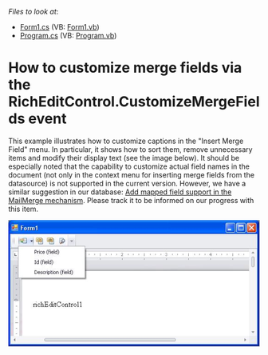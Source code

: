 <!-- default file list -->
*Files to look at*:

* [Form1.cs](./CS/Form1.cs) (VB: [Form1.vb](./VB/Form1.vb))
* [Program.cs](./CS/Program.cs) (VB: [Program.vb](./VB/Program.vb))
<!-- default file list end -->
# How to customize merge fields via the RichEditControl.CustomizeMergeFields event


<p>This example illustrates how to customize captions in the "Insert Merge Field" menu. In particular, it shows how to sort them, remove unnecessary items and modify their display text (see the image below). It should be especially noted that the capability to customize actual field names in the document (not only in the context menu for inserting merge fields from the datasource) is not supported in the current version. However, we have a similar suggestion in our database: <a href="https://www.devexpress.com/Support/Center/p/S32979">Add mapped field support in the MailMerge mechanism</a>. Please track it to be informed on our progress with this item.</p><p></p><p><img src="https://raw.githubusercontent.com/DevExpress-Examples/how-to-customize-merge-fields-via-the-richeditcontrolcustomizemergefields-event-e3483/13.1.4+/media/fa1cfb92-5343-48c7-90b7-1316254666dc.png"></p>

<br/>


